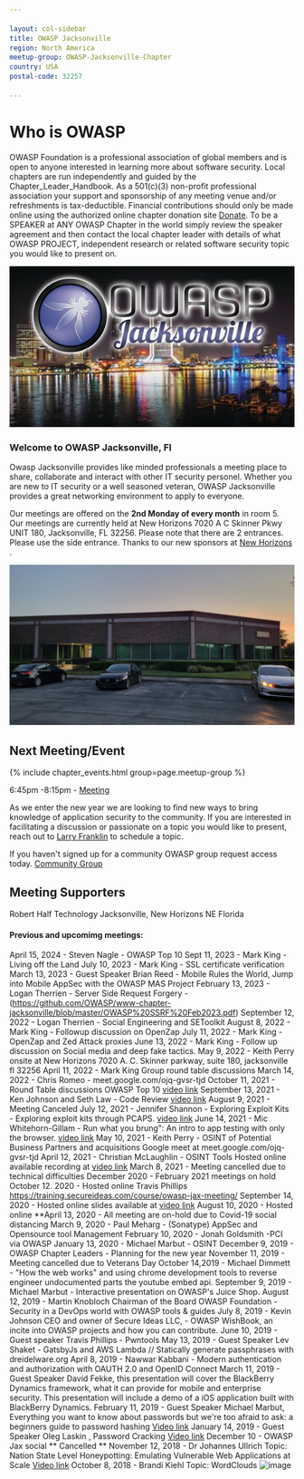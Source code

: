 ```yaml
---

layout: col-sidebar
title: OWASP Jacksonville
region: North America
meetup-group: OWASP-Jacksonville-Chapter
country: USA
postal-code: 32257

---
```


# **Who is OWASP**

OWASP Foundation is a professional association of global members and is open to anyone interested in learning more about software security.  Local chapters are run independently and guided by the Chapter_Leader_Handbook.  As a 501(c)(3) non-profit professional association your support and sponsorship of any meeting venue and/or refreshments is tax-deductible.  Financial contributions should only be made online using the authorized online chapter donation site [Donate](https://owasp.org).  To be a SPEAKER at ANY OWASP Chapter in the world simply review the speaker agreement and then contact the local chapter leader with details of what OWASP PROJECT, independent research or related software security topic you would like to present on.

![OWASP-JAX-Logo](assets/images/600_480931982.jpeg)


### **Welcome to OWASP Jacksonville, Fl**

Owasp Jacksonville provides like minded professionals a meeting place to share, collaborate and interact with other IT security personel.  Whether you are new to IT security or a well seasoned veteran, OWASP Jacksonville provides a great networking environment to apply to everyone. 

Our meetings are offered on the **2nd Monday of every month** in room 5. Our meetings are currently held at New Horizons 7020 A C Skinner Pkwy UNIT 180, Jacksonville, FL 32256. Please note that there are 2 entrances. Please use the side entrance. Thanks to our new sponsors at [New Horizons](https://www.newhorizons-jax.com/) .

![Side-Entrance](assets/images/Side_Entrance.jpg)




Next Meeting/Event <!-- You should keep this section as it will populate your meetup events -->
---------------------
{% include chapter_events.html group=page.meetup-group %}


6:45pm -8:15pm - [Meeting](https://www.meetup.com/OWASP-Jacksonville-Chapter/)


As we enter the new year we are looking to find new ways to bring knowledge of application security to the community.  If you are interested in facilitating a discussion or passionate on a topic you would like to present, reach out to [Larry Franklin](mailto:larry.franklin@owasp.org) to schedule a topic.

If you haven't signed up for a community OWASP group request access today.  [Community Group](https://groups.google.com/a/owasp.org/forum/#!forum/jacksonville-chapter)



## Meeting Supporters

Robert Half Technology Jacksonville, New Horizons NE Florida




#### Previous and upcomimg meetings:

April 15, 2024 - Steven Nagle - OWASP Top 10
Sept 11, 2023 - Mark King - Living off the Land
July 10, 2023 - Mark King - SSL certificate verification
March 13, 2023 - Guest Speaker Brian Reed - Mobile Rules the World, Jump into Mobile AppSec with the OWASP MAS Project
February 13, 2023 - Logan Therrien - Server Side Request Forgery - (https://github.com/OWASP/www-chapter-jacksonville/blob/master/OWASP%20SSRF%20Feb2023.pdf) 
September 12, 2022 - Logan Therrien - Social Engineering and SEToolkit
August 8, 2022 - Mark King - Followup discussion on OpenZap
July 11, 2022 - Mark King - OpenZap and Zed Attack proxies
June 13, 2022 - Mark King - Follow up discussion on Social media and deep fake tactics.
May 9, 2022 - Keith Perry onsite at New Horizons 7020 A. C. Skinner parkway, suite 180, jacksonville fl 32256
April 11, 2022 - Mark King Group round table discussions
March 14, 2022 - Chris Romeo - meet.google.com/ojq-gvsr-tjd
October 11, 2021 - Round Table discussions OWASP Top 10 [video link](https://youtu.be/0BwMYtt2qro)
September 13, 2021 - Ken Johnson and Seth Law - Code Review [video link](https://youtu.be/SSnSNPG6nLY)
August 9, 2021 - Meeting Canceled
July 12, 2021 - Jennifer Shannon - Exploring Exploit Kits - Exploring exploit kits through PCAPS. [video link](https://youtu.be/iZ68r20H_L0)
June 14, 2021 - Mic Whitehorn-Gillam - Run what you brung": An intro to app testing with only the browser. [video link](https://youtu.be/xyjcGIIItGA)
May 10, 2021 - Keith Perry - OSINT of Potential Business Partners and acquisitions Google meet at meet.google.com/ojq-gvsr-tjd
April 12, 2021 - Christian McLaughlin - OSINT Tools Hosted online available recording at [video link](https://aombbb2020.academyofmine.net/playback/presentation/2.0/playback.html?meetingId=2486e7b8421bdd70892872e096f5d617abf5bec1-1618264657202)
March 8, 2021 - Meeting cancelled due to technical difficulties
December 2020 - February 2021 meetings on hold
October 12. 2020 - Hosted online Travis Phillips https://training.secureideas.com/course/owasp-jax-meeting/
September 14, 2020 - Hosted online slides available at [video link](https://aombbb2020.academyofmine.net/playback/presentation/2.0/playback.html?meetingId=c5bb0e1eb7f6cdb87cb1632d32927ff779b220bc-1600121782941)
August 10, 2020 - Hosted online
**April 13, 2020 - All meeting are on-hold due to Covid-19 social distancing 
March 9, 2020 - Paul Meharg - (Sonatype) AppSec and Opensource tool Management 
February 10, 2020 - Jonah Goldsmith -PCI via OWASP 
January 13, 2020 - Michael Marbut - OSINT
December 9, 2019 - OWASP Chapter Leaders - Planning for the new year
November 11, 2019 - Meeting cancelled due to Veterans Day
October 14,2019 - Michael Dimmett - "How the web works" and using chrome development tools to reverse engineer undocumented parts the youtube embed api. 
September 9, 2019 - Michael Marbut - Interactive presentation on OWASP's Juice Shop.
August 12, 2019 - Martin Knobloch Chairman of the Board OWASP Foundation - Security in a DevOps world with OWASP tools & guides
July 8, 2019 - Kevin Johnson CEO and owner of Secure Ideas LLC, - OWASP WishBook, an incite into OWASP projects and how you can contribute.
June 10, 2019 - Guest speaker Travis Phillips - Pwntools
May 13, 2019 - Guest Speaker Lev Shaket - GatsbyJs and AWS Lambda // Statically generate passphrases with dreidelware.org
April 8, 2019 - Nawwar Kabbani - Modern authentication and authorization with OAUTH 2.0 and OpenID Connect
March 11, 2019 - Guest Speaker David Fekke, this presentation will cover the BlackBerry Dynamics framework, what it can provide for mobile and enterprise security. This presentation will include a demo of a iOS application built with BlackBerry Dynamics. 
February 11, 2019 - Guest Speaker Michael Marbut, Everything you want to know about passwords but we're too afraid to ask: a beginners guide to password hashing [Video link](https://youtu.be/prhE150EiI4)
January 14, 2019 - Guest Speaker Oleg Laskin , Password Cracking [Video link](https://www.youtube.com/watch?v=Sz2IayEfuBg&t=741s)
December 10 - OWASP Jax social ** Cancelled **
November 12, 2018 - Dr Johannes Ullrich Topic: Nation State Level Honeypotting: Emulating Vulnerable Web Applications at Scale [Video link](https://youtu.be/2anqrtfJ1nA)
October 8, 2018 - Brandi Kiehl Topic: WordClouds
![image](https://github.com/OWASP/www-chapter-jacksonville/assets/48779400/46f6985c-e5e7-4987-9d5c-fb004780ec9c)




